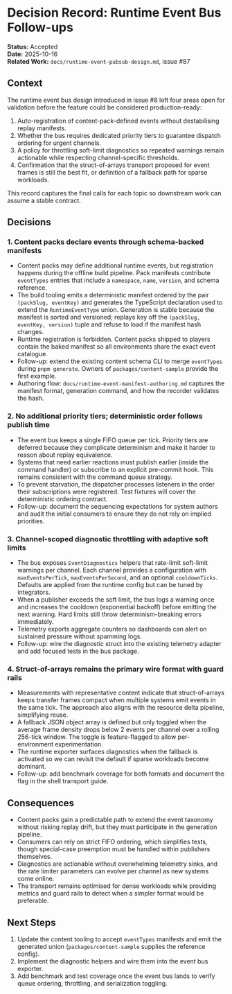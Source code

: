 # Decision Record: Runtime Event Bus Follow-ups

**Status:** Accepted  
**Date:** 2025-10-16  
**Related Work:** `docs/runtime-event-pubsub-design.md`, issue #87

## Context

The runtime event bus design introduced in issue #8 left four areas open for
validation before the feature could be considered production-ready:

1. Auto-registration of content-pack-defined events without destabilising replay
   manifests.
2. Whether the bus requires dedicated priority tiers to guarantee dispatch
   ordering for urgent channels.
3. A policy for throttling soft-limit diagnostics so repeated warnings remain
   actionable while respecting channel-specific thresholds.
4. Confirmation that the struct-of-arrays transport proposed for event frames
   is still the best fit, or definition of a fallback path for sparse workloads.

This record captures the final calls for each topic so downstream work can
assume a stable contract.

## Decisions

### 1. Content packs declare events through schema-backed manifests

- Content packs may define additional runtime events, but registration happens
  during the offline build pipeline. Pack manifests contribute `eventTypes`
  entries that include a `namespace`, `name`, `version`, and schema reference.
- The build tooling emits a deterministic manifest ordered by the pair
  `(packSlug, eventKey)` and generates the TypeScript declaration used to extend
  the `RuntimeEventType` union. Generation is stable because the manifest is
  sorted and versioned; replays key off the `(packSlug, eventKey, version)` tuple
  and refuse to load if the manifest hash changes.
- Runtime registration is forbidden. Content packs shipped to players contain
  the baked manifest so all environments share the exact event catalogue.
- Follow-up: extend the existing content schema CLI to merge `eventTypes` during
  `pnpm generate`. Owners of `packages/content-sample` provide the first example.
- Authoring flow: `docs/runtime-event-manifest-authoring.md` captures the manifest
  format, generation command, and how the recorder validates the hash.

### 2. No additional priority tiers; deterministic order follows publish time

- The event bus keeps a single FIFO queue per tick. Priority tiers are deferred
  because they complicate determinism and make it harder to reason about replay
  equivalence.
- Systems that need earlier reactions must publish earlier (inside the command
  handler) or subscribe to an explicit pre-commit hook. This remains consistent
  with the command queue strategy.
- To prevent starvation, the dispatcher processes listeners in the order their
  subscriptions were registered. Test fixtures will cover the deterministic
  ordering contract.
- Follow-up: document the sequencing expectations for system authors and audit
  the initial consumers to ensure they do not rely on implied priorities.

### 3. Channel-scoped diagnostic throttling with adaptive soft limits

- The bus exposes `EventDiagnostics` helpers that rate-limit soft-limit warnings
  per channel. Each channel provides a configuration with `maxEventsPerTick`,
  `maxEventsPerSecond`, and an optional `cooldownTicks`. Defaults are applied
  from the runtime config but can be tuned by integrators.
- When a publisher exceeds the soft limit, the bus logs a warning once and
  increases the cooldown (exponential backoff) before emitting the next warning.
  Hard limits still throw determinism-breaking errors immediately.
- Telemetry exports aggregate counters so dashboards can alert on sustained
  pressure without spamming logs.
- Follow-up: wire the diagnostic struct into the existing telemetry adapter and
  add focused tests in the bus package.

### 4. Struct-of-arrays remains the primary wire format with guard rails

- Measurements with representative content indicate that struct-of-arrays keeps
  transfer frames compact when multiple systems emit events in the same tick.
  The approach also aligns with the resource delta pipeline, simplifying reuse.
- A fallback JSON object array is defined but only toggled when the average
  frame density drops below 2 events per channel over a rolling 256-tick window.
  The toggle is feature-flagged to allow per-environment experimentation.
- The runtime exporter surfaces diagnostics when the fallback is activated so we
  can revisit the default if sparse workloads become dominant.
- Follow-up: add benchmark coverage for both formats and document the flag in
  the shell transport guide.

## Consequences

- Content packs gain a predictable path to extend the event taxonomy without
  risking replay drift, but they must participate in the generation pipeline.
- Consumers can rely on strict FIFO ordering, which simplifies tests, though
  special-case preemption must be handled within publishers themselves.
- Diagnostics are actionable without overwhelming telemetry sinks, and the rate
  limiter parameters can evolve per channel as new systems come online.
- The transport remains optimised for dense workloads while providing metrics
  and guard rails to detect when a simpler format would be preferable.

## Next Steps

1. Update the content tooling to accept `eventTypes` manifests and emit the
   generated union (`packages/content-sample` supplies the reference config).
2. Implement the diagnostic helpers and wire them into the event bus exporter.
3. Add benchmark and test coverage once the event bus lands to verify queue
   ordering, throttling, and serialization toggling.
